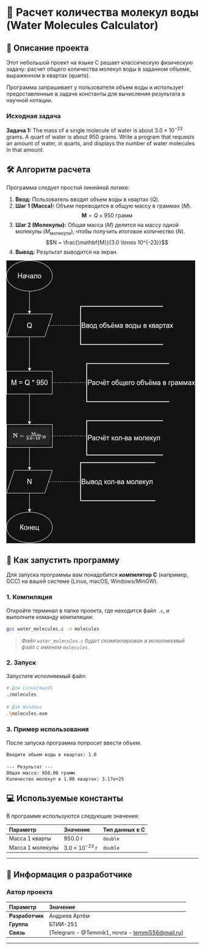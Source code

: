 # 🧪 Расчет количества молекул воды (Water Molecules Calculator)

## 📝 Описание проекта

Этот небольшой проект на языке C решает классическую физическую задачу: расчет общего количества молекул воды в заданном объеме, выраженном в квартах (quarts).

Программа запрашивает у пользователя объем воды и использует предоставленные в задаче константы для вычисления результата в научной нотации.

### Исходная задача

**Задача 1:** The mass of a single molecule of water is about $3.0 \times 10^{-23}$ grams. A quart of water is about $950$ grams. Write a program that requests an amount of water, in quarts, and displays the number of water molecules in that amount.

## 🛠️ Алгоритм расчета

Программа следует простой линейной логике:

1.  **Ввод:** Пользователь вводит объем воды в квартах ($Q$).
2.  **Шаг 1 (Масса):** Объем переводится в общую массу в граммах ($M$).
    $$\mathbf{M} = Q \times 950 \text{ грамм}$$
3.  **Шаг 2 (Молекулы):** Общая масса ($M$) делится на массу одной молекулы ($M_{\text{молекула}}$), чтобы получить итоговое количество ($N$).
    $$N = \frac{\mathbf{M}}{3.0 \times 10^{-23}}$$
4.  **Вывод:** Результат выводится на экран.

![Блок-схема алгоритма расчета молекул воды](images/Homework_2.drawio%20(1).png "Блок-схема")

## 🚀 Как запустить программу

Для запуска программы вам понадобится **компилятор C** (например, GCC) на вашей системе (Linux, macOS, Windows/MinGW).

### 1. Компиляция

Откройте терминал в папке проекта, где находится файл `.c`, и выполните команду компиляции:

```bash
gcc water_molecules.c -o molecules
````

> *Файл `water_molecules.c` будет скомпилирован в исполняемый файл с именем `molecules`.*

### 2\. Запуск

Запустите исполняемый файл:

```bash
# Для Linux/macOS
./molecules

# Для Windows
.\molecules.exe
```

### 3\. Пример использования

После запуска программа попросит ввести объем.

```
Введите объем воды в квартах: 1.0

--- Результат ---
Общая масса: 950.00 грамм
Количество молекул в 1.00 квартах: 3.17e+25 
```

## 💻 Используемые константы

В программе используются следующие значения:

| Параметр | Значение | Тип данных в C |
| :--- | :--- | :--- |
| Масса 1 кварты | $950.0 \text{ г}$ | `double` |
| Масса 1 молекулы | $3.0 \times 10^{-23} \text{ г}$ | `double` |
---
## 👤 Информация о разработчике
### Автор проекта
| Параметр | Значение |
| :--- | :--- |
| **Разработчик** | Андреев Артём |
| **Группа** | БТИИ-251 |
| **Связь** | [Telegram - @Temmik1, почта - temmi556@mail.ru] |
---
